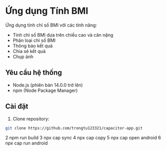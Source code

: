 # Ứng dụng Tính BMI

Ứng dụng tính chỉ số BMI với các tính năng:

- Tính chỉ số BMI dựa trên chiều cao và cân nặng
- Phân loại chỉ số BMI
- Thông báo kết quả
- Chia sẻ kết quả
- Chụp ảnh

## Yêu cầu hệ thống

- Node.js (phiên bản 14.0.0 trở lên)
- npm (Node Package Manager)

## Cài đặt

1. Clone repository:

```bash
git clone https://github.com/trongtu123321/capacitor-app.git
```

2 npm run build
3 npx cap sync
4 npx cap copy
5 npx cap open android
6 npx cap run android
